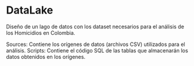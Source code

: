 # DataLake
Diseño de un lago de datos con los dataset necesarios para el análisis de los Homicidios en Colombia.

Sources: Contiene los orígenes de datos (archivos CSV) utilizados para el análisis.
Scripts: Contiene el código SQL de las tablas que almacenarán los datos obtenidos en los orígenes.
